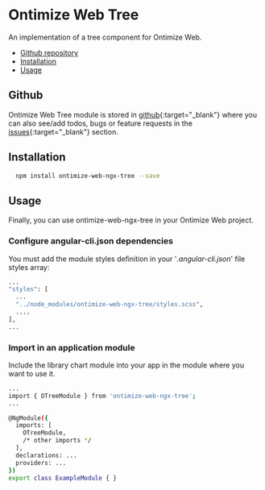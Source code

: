 # Ontimize Web Tree

An implementation of a tree component for Ontimize Web.


* [Github repository](#github)
* [Installation](#installation)
* [Usage](#usage)

## Github
Ontimize Web Tree module is stored in [github](https://github.com/OntimizeWeb/ontimize-web-ngx-tree){:target="_blank"} where you can also see/add todos, bugs or feature requests in the [issues](https://github.com/OntimizeWeb/ontimize-web-ngx-tree/issues){:target="_blank"} section.

## Installation

```bash
  npm install ontimize-web-ngx-tree --save
```

## Usage

Finally, you can use ontimize-web-ngx-tree in your Ontimize Web project.

### Configure angular-cli.json dependencies

You must add the module styles definition in your '*.angular-cli.json*' file styles array:

```bash
...
"styles": [
  ...
  "../node_modules/ontimize-web-ngx-tree/styles.scss",
  ....
],
...
```

### Import in an application module

Include the library chart module into your app in the module where you want to use it.

```bash
...
import { OTreeModule } from 'ontimize-web-ngx-tree';
...

@NgModule({
  imports: [
    OTreeModule,
    /* other imports */
  ],
  declarations: ...
  providers: ...
})
export class ExampleModule { }
```